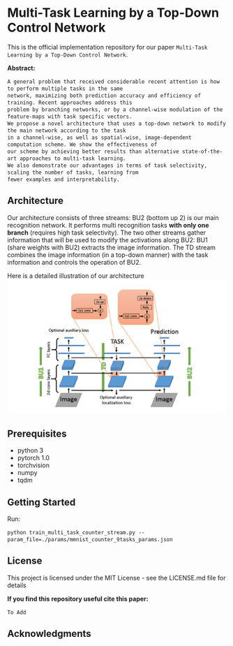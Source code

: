 # Multi-Task Learning by a Top-Down Control Network
This is the official implementation repository for our paper  `Multi-Task Learning by a Top-Down Control Network`.

**Abstract:**
```
A general problem that received considerable recent attention is how to perform multiple tasks in the same
network, maximizing both prediction accuracy and efficiency of training. Recent approaches address this
problem by branching networks, or by a channel-wise modulation of the feature-maps with task specific vectors. 
We propose a novel architecture that uses a top-down network to modify the main network according to the task
in a channel-wise, as well as spatial-wise, image-dependent computation scheme. We show the effectiveness of
our scheme by achieving better results than alternative state-of-the-art approaches to multi-task learning. 
We also demonstrate our advantages in terms of task selectivity, scaling the number of tasks, learning from
fewer examples and interpretability.
```
## Architecture
Our architecture consists of three streams: BU2 (bottom up 2) is our main recognition network. It performs multi recognition tasks **with only one branch** (requires high task selectivity). The two other streams gather information that will be used to modify the activations along BU2: BU1 (share weights with BU2) extracts the image information. The TD stream combines the image information (in a top-down manner) with the task information and controls the operation of BU2.

Here is a detailed illustration of our architecture ![:](https://github.com/barakhi/TD_MultiTask/blob/master/images/detailed_arch__.png)


## Prerequisites
- python 3
- pytorch 1.0 
- torchvision
- numpy
- tqdm

## Getting Started
Run:
```
python train_multi_task_counter_stream.py --param_file=./params/mmnist_counter_9tasks_params.json
```

## License
This project is licensed under the MIT License - see the LICENSE.md file for details

**If you find this repository useful cite this paper:**
```
To Add
```
## Acknowledgments


